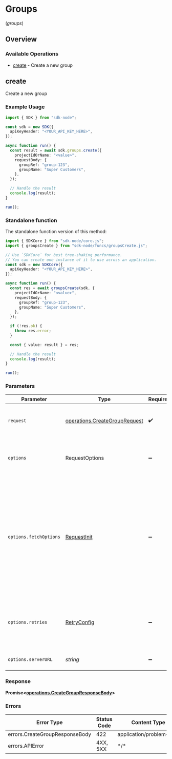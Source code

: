 # Groups
(*groups*)

## Overview

### Available Operations

* [create](#create) - Create a new group

## create

Create a new group

### Example Usage

```typescript
import { SDK } from "sdk-node";

const sdk = new SDK({
  apiKeyHeader: "<YOUR_API_KEY_HERE>",
});

async function run() {
  const result = await sdk.groups.create({
    projectIdOrName: "<value>",
    requestBody: {
      groupRef: "group-123",
      groupName: "Super Customers",
    },
  });

  // Handle the result
  console.log(result);
}

run();
```

### Standalone function

The standalone function version of this method:

```typescript
import { SDKCore } from "sdk-node/core.js";
import { groupsCreate } from "sdk-node/funcs/groupsCreate.js";

// Use `SDKCore` for best tree-shaking performance.
// You can create one instance of it to use across an application.
const sdk = new SDKCore({
  apiKeyHeader: "<YOUR_API_KEY_HERE>",
});

async function run() {
  const res = await groupsCreate(sdk, {
    projectIdOrName: "<value>",
    requestBody: {
      groupRef: "group-123",
      groupName: "Super Customers",
    },
  });

  if (!res.ok) {
    throw res.error;
  }

  const { value: result } = res;

  // Handle the result
  console.log(result);
}

run();
```

### Parameters

| Parameter                                                                                                                                                                      | Type                                                                                                                                                                           | Required                                                                                                                                                                       | Description                                                                                                                                                                    |
| ------------------------------------------------------------------------------------------------------------------------------------------------------------------------------ | ------------------------------------------------------------------------------------------------------------------------------------------------------------------------------ | ------------------------------------------------------------------------------------------------------------------------------------------------------------------------------ | ------------------------------------------------------------------------------------------------------------------------------------------------------------------------------ |
| `request`                                                                                                                                                                      | [operations.CreateGroupRequest](../../models/operations/creategrouprequest.md)                                                                                                 | :heavy_check_mark:                                                                                                                                                             | The request object to use for the request.                                                                                                                                     |
| `options`                                                                                                                                                                      | RequestOptions                                                                                                                                                                 | :heavy_minus_sign:                                                                                                                                                             | Used to set various options for making HTTP requests.                                                                                                                          |
| `options.fetchOptions`                                                                                                                                                         | [RequestInit](https://developer.mozilla.org/en-US/docs/Web/API/Request/Request#options)                                                                                        | :heavy_minus_sign:                                                                                                                                                             | Options that are passed to the underlying HTTP request. This can be used to inject extra headers for examples. All `Request` options, except `method` and `body`, are allowed. |
| `options.retries`                                                                                                                                                              | [RetryConfig](../../lib/utils/retryconfig.md)                                                                                                                                  | :heavy_minus_sign:                                                                                                                                                             | Enables retrying HTTP requests under certain failure conditions.                                                                                                               |
| `options.serverURL`                                                                                                                                                            | *string*                                                                                                                                                                       | :heavy_minus_sign:                                                                                                                                                             | An optional server URL to use.                                                                                                                                                 |

### Response

**Promise\<[operations.CreateGroupResponseBody](../../models/operations/creategroupresponsebody.md)\>**

### Errors

| Error Type                     | Status Code                    | Content Type                   |
| ------------------------------ | ------------------------------ | ------------------------------ |
| errors.CreateGroupResponseBody | 422                            | application/problem+json       |
| errors.APIError                | 4XX, 5XX                       | \*/\*                          |
